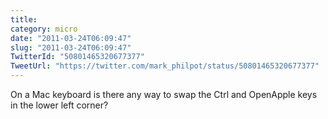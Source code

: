 ```yaml
---
title: 
category: micro
date: "2011-03-24T06:09:47"
slug: "2011-03-24T06:09:47"
TwitterId: "50801465320677377"
TweetUrl: "https://twitter.com/mark_philpot/status/50801465320677377"
---
```


On a Mac keyboard is there any way to swap the Ctrl and OpenApple keys in the
lower left corner?
